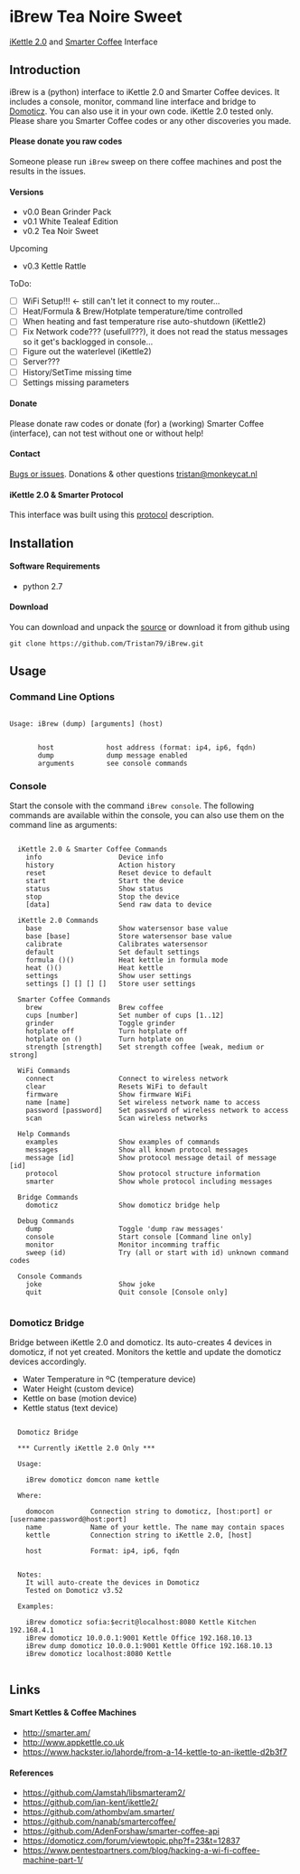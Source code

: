 # iBrew Tea Noire Sweet
[iKettle 2.0](http://smarter.am/ikettle) and [Smarter Coffee](http://smarter.am/coffee) Interface

## Introduction
iBrew is a (python) interface to iKettle 2.0 and Smarter Coffee devices. It includes a console, monitor, command line interface and bridge to [Domoticz](http://domoticz.com). You can also use it in your own code. iKettle 2.0 tested only. Please share you Smarter Coffee codes or any other discoveries you made.

#### Please donate you raw codes
Someone please run ```iBrew``` sweep on there coffee machines and post the results in the issues.

#### Versions
 * v0.0 Bean Grinder Pack
 * v0.1 White Tealeaf Edition
 * v0.2 Tea Noir Sweet
 
Upcoming
 
 * v0.3 Kettle Rattle
 
 ToDo:
 - [ ] WiFi Setup!!! <- still can't let it connect to my router... 
 - [ ] Heat/Formula & Brew/Hotplate temperature/time controlled
 - [ ] When heating and fast temperature rise auto-shutdown (iKettle2)
 - [ ] Fix Network code??? (usefull???), it does not read the status messages so it get's backlogged in console...
 - [ ] Figure out the waterlevel (iKettle2)
 - [ ] Server???
 - [ ] History/SetTime missing time
 - [ ] Settings missing parameters
 
#### Donate
Please donate raw codes or donate (for) a (working) Smarter Coffee (interface), can not test without one or without help!

#### Contact
[Bugs or issues](https://github.com/Tristan79/iBrew/issues). Donations & other questions <tristan@monkeycat.nl>

#### iKettle 2.0 & Smarter Protocol
This interface was built using this [protocol](https://github.com/Tristan79/iBrew/blob/master/smarter.txt) description.

## Installation

#### Software Requirements 
* python 2.7

#### Download
You can download and unpack the [source](https://github.com/Tristan79/iBrew/archive/master.zip) or
 download it from github using
```
git clone https://github.com/Tristan79/iBrew.git
```

## Usage

### Command Line Options
 
```

Usage: iBrew (dump) [arguments] (host)


       host             host address (format: ip4, ip6, fqdn)
       dump             dump message enabled
       arguments        see console commands
```

### Console
Start the console with the command `iBrew console`. The following commands are available within the console,
you can also use them on the command line as arguments:

```
 
  iKettle 2.0 & Smarter Coffee Commands
    info                   Device info
    history                Action history
    reset                  Reset device to default
    start                  Start the device
    status                 Show status
    stop                   Stop the device
    [data]                 Send raw data to device

  iKettle 2.0 Commands
    base                   Show watersensor base value
    base [base]            Store watersensor base value
    calibrate              Calibrates watersensor
    default                Set default settings
    formula ()()           Heat kettle in formula mode
    heat ()()              Heat kettle
    settings               Show user settings
    settings [] [] [] []   Store user settings

  Smarter Coffee Commands
    brew                   Brew coffee
    cups [number]          Set number of cups [1..12]
    grinder                Toggle grinder
    hotplate off           Turn hotplate off
    hotplate on ()         Turn hotplate on
    strength [strength]    Set strength coffee [weak, medium or strong]

  WiFi Commands
    connect                Connect to wireless network
    clear                  Resets WiFi to default
    firmware               Show firmware WiFi
    name [name]            Set wireless network name to access
    password [password]    Set password of wireless network to access
    scan                   Scan wireless networks

  Help Commands
    examples               Show examples of commands
    messages               Show all known protocol messages
    message [id]           Show protocol message detail of message [id]
    protocol               Show protocol structure information
    smarter                Show whole protocol including messages

  Bridge Commands
    domoticz               Show domoticz bridge help

  Debug Commands
    dump                   Toggle 'dump raw messages'
    console                Start console [Command line only]
    monitor                Monitor incomming traffic
    sweep (id)             Try (all or start with id) unknown command codes

  Console Commands
    joke                   Show joke
    quit                   Quit console [Console only]


```


### Domoticz Bridge
Bridge between iKettle 2.0 and domoticz. Its auto-creates 4 devices in domoticz, if not yet created. Monitors the kettle and update the domoticz devices accordingly.
  
  *  Water Temperature in ºC (temperature device)
  *  Water Height (custom device)      
  *  Kettle on base (motion device)      
  *  Kettle status (text device)        


```

  Domoticz Bridge

  *** Currently iKettle 2.0 Only ***

  Usage:

    iBrew domoticz domcon name kettle

  Where:
  
    domocon         Connection string to domoticz, [host:port] or [username:password@host:port]
    name            Name of your kettle. The name may contain spaces
    kettle          Connection string to iKettle 2.0, [host]
    
    host            Format: ip4, ip6, fqdn
    

  Notes:
    It will auto-create the devices in Domoticz
    Tested on Domoticz v3.52
  
  Examples:
  
    iBrew domoticz sofia:$ecrit@localhost:8080 Kettle Kitchen 192.168.4.1
    iBrew domoticz 10.0.0.1:9001 Kettle Office 192.168.10.13
    iBrew dump domoticz 10.0.0.1:9001 Kettle Office 192.168.10.13
    iBrew domoticz localhost:8080 Kettle 
  
```              


## Links

#### Smart Kettles & Coffee Machines
  *    http://smarter.am/
  *    http://www.appkettle.co.uk
  *    https://www.hackster.io/lahorde/from-a-14-kettle-to-an-ikettle-d2b3f7
      
#### References
  *    https://github.com/Jamstah/libsmarteram2/
  *    https://github.com/ian-kent/ikettle2/
  *    https://github.com/athombv/am.smarter/
  *    https://github.com/nanab/smartercoffee/
  *    https://github.com/AdenForshaw/smarter-coffee-api
  *    https://domoticz.com/forum/viewtopic.php?f=23&t=12837
  *    https://www.pentestpartners.com/blog/hacking-a-wi-fi-coffee-machine-part-1/
